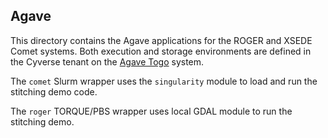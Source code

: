 
## Agave

This directory contains the Agave applications for the ROGER and XSEDE Comet systems. Both execution and storage environments are defined in the Cyverse tenant on the [Agave Togo](https://togo.agaveapi.co/) system.

The ``comet`` Slurm wrapper uses the ``singularity`` module to load and run the stitching demo code.

The ``roger`` TORQUE/PBS wrapper uses local GDAL module to run the stitching demo.
